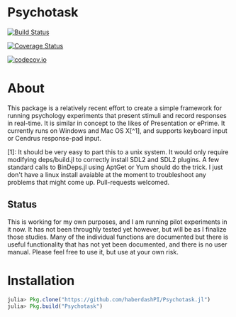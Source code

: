 # Psychotask

[![Build Status](https://travis-ci.org/haberdashPI/Psychotask.jl.svg?branch=master)](https://travis-ci.org/haberdashPI/Psychotask.jl)

[![Coverage Status](https://coveralls.io/repos/haberdashPI/Psychotask.jl/badge.svg?branch=master&service=github)](https://coveralls.io/github/haberdashPI/Psychotask.jl?branch=master)

[![codecov.io](http://codecov.io/github/haberdashPI/Psychotask.jl/coverage.svg?branch=master)](http://codecov.io/github/haberdashPI/Psychotask.jl?branch=master)

# About

This package is a relatively recent effort to create a simple framework for
running psychology experiments that present stimuli and record responses in
real-time. It is similar in concept to the likes of Presentation or ePrime. It
currently runs on Windows and Mac OS X[^1], and supports keyboard input or
Cendrus response-pad input.

[1]: It should be very easy to part this to a unix system. It would only require
modifying deps/build.jl to correctly install SDL2 and SDL2 plugins. A few
standard calls to BinDeps.jl using AptGet or Yum should do the trick. I just
don't have a linux install avaiable at the moment to troubleshoot any problems
that might come up. Pull-requests welcomed.

## Status

This is working for my own purposes, and I am running pilot experiments in it
now. It has not been throughly tested yet however, but will be as I finalize
those studies. Many of the individual functions are documented but there is
useful functionality that has not yet been documented, and there is no user
manual. Please feel free to use it, but use at your own risk.

# Installation

```julia
julia> Pkg.clone("https://github.com/haberdashPI/Psychotask.jl")
julia> Pkg.build("Psychotask")
```

